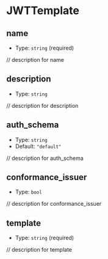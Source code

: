 
JWTTemplate
===========



name
----

- Type: `string` (required)

// description for name



description
-----------

- Type: `string` 

// description for description



auth_schema
-----------

- Type: `string` 
- Default: `"default"`

// description for auth_schema



conformance_issuer
------------------

- Type: `bool` 

// description for conformance_issuer



template
--------

- Type: `string` (required)

// description for template
